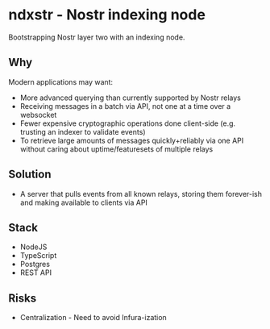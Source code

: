 # ndxstr - Nostr indexing node

Bootstrapping Nostr layer two with an indexing node.

## Why

Modern applications may want:

- More advanced querying than currently supported by Nostr relays
- Receiving messages in a batch via API, not one at a time over a websocket
- Fewer expensive cryptographic operations done client-side (e.g. trusting an indexer to validate events)
- To retrieve large amounts of messages quickly+reliably via one API without caring about uptime/featuresets of multiple relays

## Solution

- A server that pulls events from all known relays, storing them forever-ish and making available to clients via API

## Stack

- NodeJS
- TypeScript
- Postgres
- REST API

## Risks

- Centralization - Need to avoid Infura-ization
